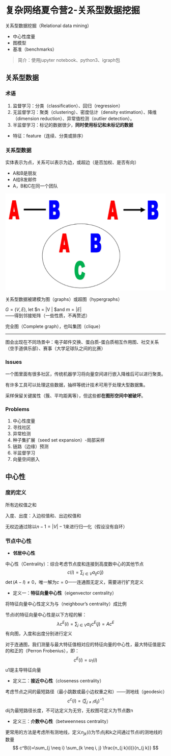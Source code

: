 # 复杂网络夏令营2-关系型数据挖掘

关系型数据挖掘（Relational data mining）

- 中心性度量
- 图模型
- 基准（benchmarks）

> 简介：使用jupyter notebook、python3、igraph包

## 关系型数据

### 术语

1. 监督学习：分类（classification）、回归（regression）
2. 无监督学习：聚类（clustering）、密度估计（density estimation）、降维（dimension reduction）、异常值检测（outlier detection）。
3. 半监督学习：标记的数据很少，**同时使用标记和未标记的数据**

- 特征：feature（连续、分类或排序）

### 关系型数据

实体表示为点，关系可以表示为边，或超边（是否加权、是否有向）

- A和B是朋友
- A给B发邮件
- A，B和C在同一个团队

![image-20221125010217181](2关系型数据挖掘/image-20221125010217181.png)

关系型数据被建模为图（graphs）或超图（hypergraphs）

$G = (V , E)$, let $n = |V | $and $m = |E|$——得到邻接矩阵（一些性质，不再赘述）

完全图（Complete graph），也叫集团（clique）

---

图会出现在不同场景中：电子邮件交换、蛋白质-蛋白质相互作用图、社交关系（空手道俱乐部）、赛事（大学足球队之间的比赛）

### Issues

一个图里面有很多社区，传统机器学习将向量空间进行嵌入降维后可以进行聚类。

有许多工具可以处理这些数据，抽样等统计技术可用于处理大型数据集。

采样保留关键属性（簇、平均距离等），但这些都**在图形空间中被破坏**。

### Problems

1. 中心性度量
2. 寻找社区
3. 异常检测
4. 种子集扩展（seed set expansion）-局部采样
5. 链路（边缘）预测
6. 半监督学习
7. 向量空间嵌入

## 中心性

### 度的定义

所有边权值之和

入度、出度：入边权值和、出边权值和

无权边通过除以$n − 1 = |V | − 1$来进行归一化（假设没有自环）

### 节点中心性

- **邻居中心性**

中心性（Centrality）：综合考虑节点度和连接到高度数中心的其他节点
$$
c(i)=\sum_{j \in V} a_{i j} c(j)
$$
$\operatorname{det}(A-I) \neq 0$，唯一解为$c=0$——连通图无定义，需要进行扩充定义

- 定义一：**特征向量中心性**（eigenvector centrality）

将特征向量中心性定义为与（neighbour’s centrality）成比例

节点i的特征向量中心性是以下方程的解：
$$
\lambda c^E(i)=\sum_{j \in V} a_{i j} c^E(j)=A c^E
$$
有向图，入度和出度分别进行定义

对于连通图，我们测量与最大特征值相对应的特征向量的中心性，最大特征值是实的和正的（Perron Frobenius），即：
$$
c^E(i)=u_1(i)
$$
u1是主导特征向量

- 定义二：**接近中心性**（closeness centrality）

考虑节点之间的最短路径（最小跳数或最小边权重之和）——测地线（geodesic）
$$
c^c(i)=\left(\sum_{j \neq i} d_{i j}\right)^{-1}
$$
dij为最短路径长度，不可达定义为无穷，无权图可定义为节点数n

- 定义三：**介数中心性**（betweenness centrality）

更常用的方法是考虑所有测地线，定义$n_{jk}(i)$为节点j和k之间通过节点i的测地线的数量
$$
c^B(i)=\sum_{j \neq i} \sum_{k \neq i, j} \frac{n_{j k}(i)}{n_{j k}}
$$
